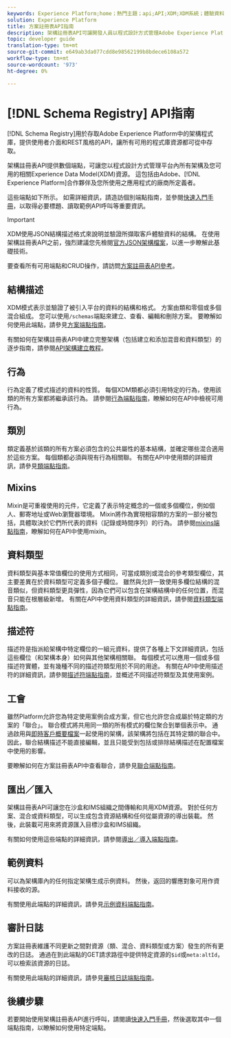 ```yaml
---
keywords: Experience Platform;home；熱門主題；api;API;XDM;XDM系統；體驗資料模型；體驗資料模型；資料模型；模式註冊；模式註冊；
solution: Experience Platform
title: 方案註冊表API指南
description: 架構註冊表API可讓開發人員以程式設計方式管理Adobe Experience Platform中的所有架構和相關的Experience Data Model(XDM)資源。 請依照本指南，瞭解如何使用API執行關鍵作業。
topic: developer guide
translation-type: tm+mt
source-git-commit: e649ab3da077cdd8e98562199b8bdece6108a572
workflow-type: tm+mt
source-wordcount: '973'
ht-degree: 0%

---
```



# [!DNL Schema Registry] API指南

[!DNL Schema Registry]用於存取Adobe Experience Platform中的架構程式庫，提供使用者介面和REST風格的API，讓所有可用的程式庫資源都可從中存取。

架構註冊表API提供數個端點，可讓您以程式設計方式管理平台內所有架構及您可用的相關Experience Data Model(XDM)資源。 這包括由Adobe、[!DNL Experience Platform]合作夥伴及您所使用之應用程式的廠商所定義者。

這些端點如下所示。 如需詳細資訊，請造訪個別端點指南，並參閱[快速入門手冊](./getting-started.md)，以取得必要標題、讀取範例API呼叫等重要資訊。

>[!IMPORTANT]
>
>XDM使用JSON結構描述格式來說明並驗證所擷取客戶體驗資料的結構。 在使用架構註冊表API之前，強烈建議您先檢閱[官方JSON架構檔案](https://json-schema.org/)，以進一步瞭解此基礎技術。

要查看所有可用端點和CRUD操作，請訪問[方案註冊表API參考](https://www.adobe.io/apis/experienceplatform/home/api-reference.html#!acpdr/swagger-specs/schema-registry.yaml)。

## 結構描述

XDM模式表示並驗證了被引入平台的資料的結構和格式。 方案由類和零個或多個混合組成。 您可以使用`/schemas`端點來建立、查看、編輯和刪除方案。 要瞭解如何使用此端點，請參見[方案端點指南](./schemas.md)。

有關如何在架構註冊表API中建立完整架構（包括建立和添加混音和資料類型）的逐步指南，請參閱[API架構建立教程](../tutorials/create-schema-api.md)。

## 行為

行為定義了模式描述的資料的性質。 每個XDM類都必須引用特定的行為，使用該類的所有方案都將繼承該行為。 請參閱[行為端點指南](./behaviors.md)，瞭解如何在API中檢視可用行為。

## 類別

類定義基於該類的所有方案必須包含的公共屬性的基本結構，並確定哪些混合適用於這些方案。 每個類都必須與現有行為相關聯。 有關在API中使用類的詳細資訊，請參見[類端點指南](./classes.md)。

## Mixins

Mixin是可重複使用的元件，它定義了表示特定概念的一個或多個欄位，例如個人、郵寄地址或Web瀏覽器環境。 Mixin將作為實現相容類的方案的一部分被包括，具體取決於它們所代表的資料（記錄或時間序列）的行為。 請參閱[mixins端點指南](./mixins.md)，瞭解如何在API中使用mixin。

## 資料類型

資料類型與基本常值欄位的使用方式相同，可當成類別或混合的參考類型欄位，其主要差異在於資料類型可定義多個子欄位。 雖然與允許一致使用多欄位結構的混音類似，但資料類型更具彈性，因為它們可以包含在架構結構中的任何位置，而混音只能在根層級新增。 有關在API中使用資料類型的詳細資訊，請參閱[資料類型端點指南](./data-types.md)。

## 描述符

描述符是指派給架構中特定欄位的一組元資料，提供了各種上下文詳細資訊，包括這些欄位（和架構本身）如何與其他架構相關聯。 每個模式可以應用一個或多個描述符實體，並有幾種不同的描述符類型用於不同的用途。 有關在API中使用描述符的詳細資訊，請參閱[描述符端點指南](./descriptors.md)，並概述不同描述符類型及其使用案例。

## 工會

雖然Platform允許您為特定使用案例合成方案，但它也允許您合成屬於特定類的方案的「聯合」。 聯合模式將共用同一類的所有模式的欄位聚合到單個表示中。 通過啟用與[即時客戶概要檔案](../../profile/home.md)一起使用的架構，該架構將包括在其特定類的聯合中。 因此，聯合結構描述不能直接編輯，並且只能受到包括或排除結構描述在配置檔案中使用的影響。

要瞭解如何在方案註冊表API中查看聯合，請參見[聯合端點指南](./unions.md)。

## 匯出／匯入

架構註冊表API可讓您在沙盒和IMS組織之間傳輸和共用XDM資源。 對於任何方案、混合或資料類型，可以生成包含資源結構和任何從屬資源的導出裝載。 然後，此裝載可用來將資源匯入目標沙盒和IMS組織。

有關如何使用這些端點的詳細資訊，請參閱[導出／導入端點指南](./export-import.md)。

## 範例資料

可以為架構庫內的任何指定架構生成示例資料。 然後，返回的響應對象可用作資料接收的源。

有關使用此端點的詳細資訊，請參見[示例資料端點指南](./sample-data.md)。

## 審計日誌

方案註冊表維護不同更新之間對資源（類、混合、資料類型或方案）發生的所有更改的日誌。 通過在到此端點的GET請求路徑中提供特定資源的`$id`或`meta:altId`，可以檢索該資源的日誌。

有關使用此端點的詳細資訊，請參見[審核日誌端點指南](./audit-log.md)。

## 後續步驟

若要開始使用架構註冊表API進行呼叫，請閱讀[快速入門手冊](./getting-started.md)，然後選取其中一個端點指南，以瞭解如何使用特定端點。